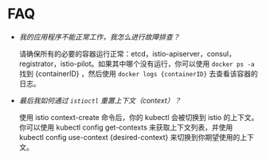 # FAQ

* _我的应用程序不能正常工作，我怎么进行故障排查？_

  请确保所有的必要的容器运行正常：etcd，istio-apiserver，consul，registrator，istio-pilot。如果其中哪个没有运行，你可以使用  `docker ps -a`  找到 {containerID} ，然后使用  `docker logs {containerID}` 去查看该容器的日志。

* _最后我如何通过 `istioctl`  重置上下文（context）？_

  使用 istio context-create 命令后，你的 kubectl 会被切换到 istio 的上下文。 你可以使用 kubectl config get-contexts 来获取上下文列表，并使用 kubectl config use-context {desired-context} 来切换到你期望使用的上下文。
